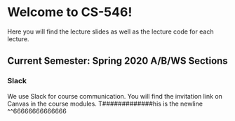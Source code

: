 # Welcome to CS-546!
Here you will find the lecture slides as well as the lecture code for each lecture.

## Current Semester: Spring 2020 A/B/WS Sections 



### Slack

We use Slack for course communication.  You will find the invitation link on Canvas in the course modules. 
T#############his is the newline 
^^66666666666666
